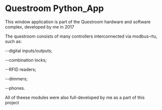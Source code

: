 # Questroom Python_App

This window application is part of the Questroom hardware and software complex, developed by me in 2017

The questroom consists of many controllers interconnected via modbus-rtu, such as:

--digital inputs/outputs;

--combination locks;

--RFID readers;

--dimmers;

--phones.

All of theese modules were also full-developed by me as a part of this project
